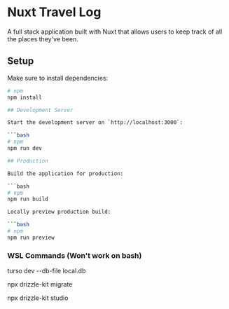 # Nuxt Travel Log

A full stack application built with Nuxt that allows users to keep track of all the places they've been.

## Setup

Make sure to install dependencies:

````bash
# npm
npm install

## Development Server

Start the development server on `http://localhost:3000`:

```bash
# npm
npm run dev

## Production

Build the application for production:

```bash
# npm
npm run build

Locally preview production build:

```bash
# npm
npm run preview
````

### WSL Commands (Won't work on bash)

<!-- start up local db -->

turso dev --db-file local.db

<!-- create tables on db -->

npx drizzle-kit migrate

<!-- test -->

npx drizzle-kit studio
